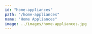 ```yaml
---
id: "home-appliances"
path: "/home-appliances"
name: "Home Appliances"
image: ../images/home-appliances.jpg
---
```

